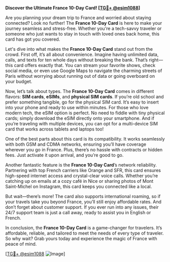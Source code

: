 **Discover the Ultimate France 10-Day Card! [[TG💪+ @esim1088](https://t.me/s/esim1088)]**

Are you planning your dream trip to France and worried about staying connected? Look no further! The **France 10-Day Card** is here to make your journey seamless and stress-free. Whether you're a tech-savvy traveler or someone who just wants to stay in touch with loved ones back home, this card has got you covered.

Let's dive into what makes the **France 10-Day Card** stand out from the crowd. First off, it’s all about convenience. Imagine having unlimited data, calls, and texts for ten whole days without breaking the bank. That’s right—this card offers exactly that. You can stream your favorite shows, check social media, or even use Google Maps to navigate the charming streets of Paris without worrying about running out of data or going overboard on your budget.

Now, let’s talk about types. The **France 10-Day Card** comes in different flavors: **SIM cards**, **eSIMs**, and **physical SIM cards**. If you’re old school and prefer something tangible, go for the physical SIM card. It’s easy to insert into your phone and ready to use within minutes. For those who love modern tech, the eSIM option is perfect. No need to fiddle with tiny physical cards; simply download the eSIM directly onto your smartphone. And if you’re traveling with multiple devices, you can opt for a multi-device SIM card that works across tablets and laptops too!

One of the best parts about this card is its compatibility. It works seamlessly with both GSM and CDMA networks, ensuring you’ll have coverage wherever you go in France. Plus, there’s no hassle with contracts or hidden fees. Just activate it upon arrival, and you’re good to go. 

Another fantastic feature is the **France 10-Day Card**’s network reliability. Partnering with top French carriers like Orange and SFR, this card ensures high-speed internet access and crystal-clear voice calls. Whether you’re catching up on emails at a cozy café in Nice or sharing photos of Mont Saint-Michel on Instagram, this card keeps you connected like a local.

But wait—there’s more! The card also supports international roaming, so if your travels take you beyond France, you’ll still enjoy affordable rates. And don’t forget about customer support. If you ever run into any issues, their 24/7 support team is just a call away, ready to assist you in English or French.

In conclusion, the **France 10-Day Card** is a game-changer for travelers. It’s affordable, reliable, and tailored to meet the needs of every type of traveler. So why wait? Grab yours today and experience the magic of France with peace of mind.

[[TG💪+ @esim1088](https://t.me/s/esim1088) ![Image](https://i.postimg.cc/Y0z9fWf4/image.png)]